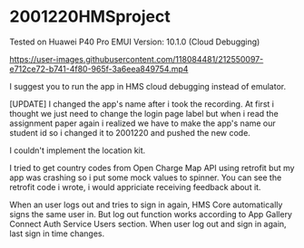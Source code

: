 # 2001220HMSproject
Tested on Huawei P40 Pro EMUI Version: 10.1.0 (Cloud Debugging)


https://user-images.githubusercontent.com/118084481/212550097-e712ce72-b741-4f80-965f-3a6eea849754.mp4


I suggest you to run the app in HMS cloud debugging instead of emulator.

[UPDATE] I changed the app's name after i took the recording. At first i thought we just need to change the login page label but when i read the assignment paper again i realized we have to make the app's name our student id so i changed it to 2001220 and pushed the new code.

I couldn't implement the location kit.

I tried to get country codes from Open Charge Map API using retrofit but my app was crashing so i put some mock values to spinner. You can see the retrofit code i wrote, i would appriciate receiving feedback about it.

When an user logs out and tries to sign in again, HMS Core automatically signs the same user in. But log out function works according to App Gallery Connect Auth Service Users section. When user log out and sign in again, last sign in time changes.
